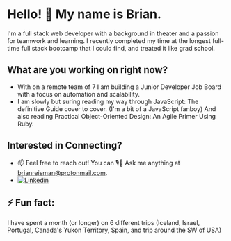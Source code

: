 # Hello! 👋 My name is Brian.  
I'm a full stack web developer <!--and certified SCRUM master--> with a background in theater and a passion for teamwork and learning. I recently completed my time at the longest full-time full stack bootcamp that I could find, and treated it like grad school.

<!-- [![Brian's GitHub stats](https://github-readme-stats.vercel.app/api?username=brianreisman&hide=stars,issues&show_icons=true)](https://github.com/BrianReisman) -->

## What are you working on right now?
- With on a remote team of 7 I am building a Junior Developer Job Board with a focus on automation and scalability.
- I am slowly but suring reading my way through JavaScript: The definitive Guide cover to cover. (I'm a bit of a JavaScript fanboy) And also reading Practical Object-Oriented Design: An Agile Primer Using Ruby.

## Interested in Connecting?
- 📫 Feel free to reach out! You can 🎙💬 Ask me anything at brianreisman@protonmail.com.
- [![Linkedin](https://img.shields.io/badge/-LinkedIn-blue?style=flat&logo=Linkedin&logoColor=white)](https://www.linkedin.com/in/brian-reisman/) 
## ⚡ Fun fact:
I have spent a month (or longer) on 6 different trips (Iceland, Israel, Portugal, Canada's Yukon Territory, Spain, and trip around the SW of USA)


<!--
- 🤔 I’m looking for help with recreating React's useState in vanilla JavaScript. You can see my work on this up until now. The issue I'm facing is that index 0 that I get back is non-iterable data so I cannot spread state when updating state...
- 🌱 I’m currently learning ...
 -->
<!-- [![Top Langs](https://github-readme-stats.vercel.app/api/top-langs/?username=brianreisman&hide=ruby,shell)](https://github.com/BrianReisman) -->
<!-- ![GitHub streak stats](https://github-readme-streak-stats.herokuapp.com/?user=brianreisman) -->
